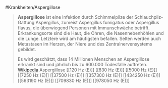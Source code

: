 #Krankheiten/Aspergillose
> **Aspergillose** ist eine Infektion durch Schimmelpilze der Schlauchpilz-Gattung Aspergillus, zumeist Aspergillus fumigatus oder Aspergillus flavus, die überwiegend Personen mit Immunschwäche betrifft. Erkrankungsorte sind die Haut, die Ohren, die Nasennebenhöhlen und die Lunge. Letztere wird am häufigsten befallen. Selten werden auch Metastasen im Herzen, der Niere und des Zentralnervensystems gebildet.
>
> Es wird geschätzt, dass 14 Millionen Menschen an Aspergillose erkrankt sind und jährlich bis zu 600.000 Todesfälle auftreten.
> [Wikipedia](https://de.wikipedia.org/wiki/Aspergillose)
Aspergillose
[[120 Hz (E)]]
[[830 Hz (E)]]
[[5000 Hz (E)]]
[[7250 Hz (E)]]
[[37500 Hz (E)]]
[[357300 Hz (E)]]
[[434250 Hz (E)]]
[[563190 Hz (E)]]
[[709830 Hz (E)]]
[[978050 Hz (E)]]
